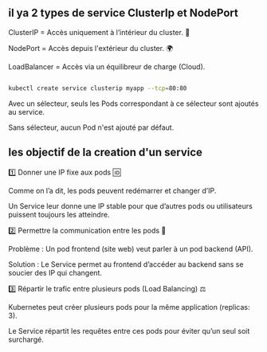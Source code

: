 ## il ya 2 types de service ClusterIp et NodePort 

ClusterIP = Accès uniquement à l’intérieur du cluster. 🚀

NodePort = Accès depuis l'extérieur du cluster. 🌍

LoadBalancer = Accès via un équilibreur de charge (Cloud). 


````bash

kubectl create service clusterip myapp --tcp=80:80

````


Avec un sélecteur, seuls les Pods correspondant à ce sélecteur sont ajoutés au service.


Sans sélecteur, aucun Pod n'est ajouté par défaut.


## les objectif de la creation d'un service 


1️⃣ Donner une IP fixe aux pods 🆔

Comme on l’a dit, les pods peuvent redémarrer et changer d’IP.

Un Service leur donne une IP stable pour que d’autres pods ou utilisateurs puissent toujours les atteindre.

2️⃣ Permettre la communication entre les pods 🔄


Problème : Un pod frontend (site web) veut parler à un pod backend (API).

Solution : Le Service permet au frontend d’accéder au backend sans se soucier des IP qui changent.


3️⃣ Répartir le trafic entre plusieurs pods (Load Balancing) ⚖

Kubernetes peut créer plusieurs pods pour la même application (replicas: 3).

Le Service répartit les requêtes entre ces pods pour éviter qu’un seul soit surchargé.
